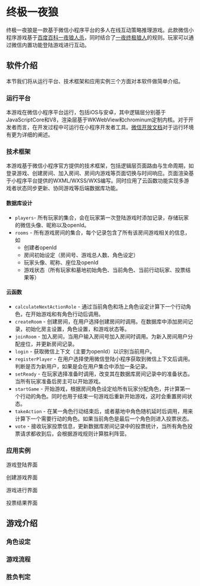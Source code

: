 # 终极一夜狼

终极一夜狼是一款基于微信小程序平台的多人在线互动策略推理游戏。此款微信小程序游戏基于[百度百科一夜狼人杀](https://baike.baidu.com/item/%E4%B8%80%E5%A4%9C%E7%8B%BC%E4%BA%BA%E6%9D%80/22270282)，同时结合了[一夜终极狼人](https://www.douban.com/review/7934668/)的规则。玩家可以通过微信内置功能登陆游戏进行互动。

## 软件介绍

本节我们将从运行平台、技术框架和应用实例三个方面对本软件做简单介绍。

### 运行平台

本游戏在微信小程序平台运行，包括iOS与安卓，其中逻辑层分别基于JavaScriptCore和V8，渲染层基于WKWebView和chrominum定制内核。对于开发者而言，在开发过程中可运行在小程序开发者工具。[微信开放文档](https://developers.weixin.qq.com/miniprogram/dev/framework/quickstart/#%E5%B0%8F%E7%A8%8B%E5%BA%8F%E4%B8%8E%E6%99%AE%E9%80%9A%E7%BD%91%E9%A1%B5%E5%BC%80%E5%8F%91%E7%9A%84%E5%8C%BA%E5%88%AB)对于运行环境有更为详细的阐述。

### 技术框架

本游戏基于微信小程序官方提供的技术框架，包括逻辑层页面路由与生命周期，如登录游戏、创建房间、加入房间、房间内游戏等页面切换与时间响应。页面渲染基于小程序平台提供的WXML/WXSS/WXS编写。同时应用了云函数功能实现多游戏者状态同步更新、协同游戏等后端数据库功能。

#### 数据库设计

- `players`- 所有玩家的集合，会在玩家第一次登陆游戏时添加记录，存储玩家的微信头像、昵称以及openId。
- `rooms` - 所有游戏房间的集合，每个记录包含了所有该房间游戏相关的信息，如
	- 创建者openId
	- 房间初始设定（房间号、游戏总人数、角色设定）
	- 玩家头像、昵称、座位及openId
	- 游戏状态（所有玩家和墓地初始角色、当前角色、当前行动玩家、投票结果等）

#### 云函数

- `calculateNextActionRole` - 通过当前角色和场上角色设定计算下一个行动角色，在开始游戏和有角色行动后调用。
- `createRoom` - 创建房间，在用户选择创建房间时调用。在数据库中添加房间记录，初始化房主设置，角色设置，和游戏状态等。
- `joinRoom` - 加入房间，当用户输入房间号加入房间时调用。为新入房间用户分配座位，并更新房间记录。
- `login` - 获取微信上下文（主要为openId）以识别当前用户。
- `registerPlayer` - 在用户选择使用微信登陆小程序获取到微信上下文后调用。判断是否为新用户，如果是会在用户集合中添加一条记录。
- `setReady` - 在玩家选择准备时调用，改变其在数据库房间记录中的准备状态。当所有玩家准备后房主可以开始游戏。
- `startGame` - 开始游戏，根据房间角色设定给所有玩家分配角色，并计算第一个行动的角色。同时也用于结束一句游戏后重新开始游戏，这时会重置房间状态。
- `takeAction` - 在某一角色行动结束后，或者墓地中角色随机延时后调用，用来计算下一个需要行动的角色。如果当前角色是最后一个角色则进入投票状态。
- `vote` - 接收玩家投票信息，更新数据库房间记录中的投票统计，当所有角色投票请求都收到后，会根据游戏规则计算胜利阵营。

### 应用实例

游戏登陆界面

创建游戏界面

游戏进行界面

投票结果界面

## 游戏介绍



### 角色设定

### 游戏流程

### 胜负判定
